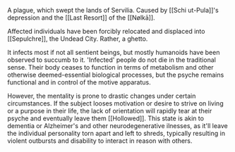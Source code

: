 A plague, which swept the lands of Servilia. 
Caused by [[Schi ut-Pula]]'s depression and the [[Last Resort]] of the [[Nølkā]]. 

Affected individuals have been forcibly relocated and displaced into [[Sepulchre]], the Undead City. Rather, a ghetto. 

It infects most if not all sentient beings, but mostly humanoids have been observed to succumb to it. 
'Infected' people do not die in the traditional sense. Their body ceases to function in terms of metabolism and other otherwise deemed-essential biological processes, but the psyche remains functional and in control of the motive apparatus. 

However, the mentality is prone to drastic changes under certain circumstances.
If the subject looses motivation or desire to strive on living or a purpose in their life, the lack of orientation will rapidly tear at their psyche and eventually leave them [[Hollowed]].
This state is akin to dementia or Alzheimer's and other neurodegenerative ilnesses, as it'll leave the individual personality torn apart and left to shreds, typically resulting in violent outbursts and disability to interact in reason with others.